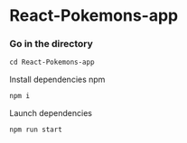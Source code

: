 # React-Pokemons-app

### Go in the directory
```txt
cd React-Pokemons-app
```

Install dependencies npm
```txt
npm i
```
Launch dependencies
```txt
npm run start
```
